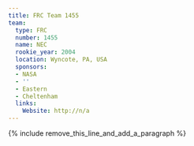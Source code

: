 ```yaml
---
title: FRC Team 1455
team:
  type: FRC
  number: 1455
  name: NEC
  rookie_year: 2004
  location: Wyncote, PA, USA
  sponsors:
  - NASA
  - ''
  - Eastern
  - Cheltenham
  links:
    Website: http://n/a
---
```


{% include remove_this_line_and_add_a_paragraph %}
